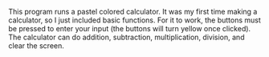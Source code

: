 This program runs a pastel colored calculator. It was my first time making a calculator, so I just included basic functions.
For it to work, the buttons must be pressed to enter your input (the buttons will turn yellow once clicked). 
The calculator can do addition, subtraction, multiplication, division, and clear the screen. 
